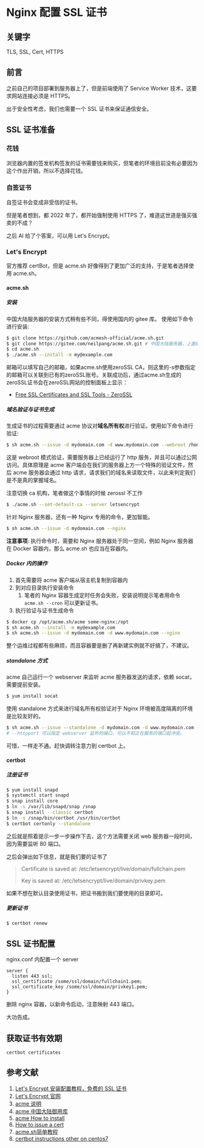 # Nginx 配置 SSL 证书

## 关键字

TLS, SSL, Cert, HTTPS

## 前言

之前自己的项目部署到服务器上了，但是前端使用了 Service Worker 技术，这要求网站连接必须是 HTTPS。

出于安全性考虑，我们也需要一个 SSL 证书来保证通信安全。

## SSL 证书准备

### 花钱

浏览器内置的签发机构签发的证书需要钱来购买，但笔者的环境目前没有必要因为这个作出开销，所以不选择花钱。

### 自签证书

自签证书会变成非受信的证书。

但是笔者想到，都 2022 年了，都开始强制使用 HTTPS 了，难道这世道是强买强卖的不成？

之后 AI 给了个答案，可以用 Let's Encrypt。

### Let's Encrypt

官方推荐 certBot，但是 acme.sh 好像得到了更加广泛的支持，于是笔者选择使用 acme.sh。

#### acme.sh

##### 安装

中国大陆服务器的安装方式稍有些不同，得使用国内的 gitee 库。
使用如下命令进行安装:

```bash
$ git clone https://github.com/acmesh-official/acme.sh.git
$ git clone https://gitee.com/neilpang/acme.sh.git # 中国大陆服务器，上面的命令用不了就用这个
$ cd acme.sh
$ ./acme.sh --install -m my@example.com
```

邮箱可以填写自己的邮箱，如果acme.sh使用zeroSSL CA，则这里的-s参数指定的邮箱可以关联到已有的zeroSSL账号。关联成功后，通过acme.sh生成的zeroSSL证书会在zeroSSL网站的控制面板上显示：

- [Free SSL Certificates and SSL Tools - ZeroSSL](https://zerossl.com/)

##### 域名验证与证书生成

生成证书的过程需要通过 acme 协议对**域名所有权**进行验证。使用如下命令进行验证:

```bash
$ sh acme.sh --issue -d mydomain.com -d www.mydomain.com --webroot /home/wwwroot/mydomain.com/
```

这是 webroot 模式验证，需要服务器上已经运行了 http 服务，并且可以通过公网访问。具体原理是 acme 客户端会在我们的服务器上方一个特殊的验证文件，然后 acme 服务器会通过 http 请求，请求我们的域名来读取文件，以此来判定我们是不是真的掌握域名。

注意切换 ca 机构，笔者做这个事情的时候 zerossl 不工作

```bash
$ ./acme.sh --set-default-ca --server letsencrypt
```

针对 Nginx 服务器，还有一种 Nginx 专用的命令，更加智能。

```bash
$ sh acme.sh --issue -d mydomain.com --nginx
```

**注意事项**: 执行命令时，需要和 Nginx 服务器处于同一空间，例如 Nginx 服务器在 Docker 容器内，那么 acme.sh 也应当在容器内。

##### Docker 内的操作

1. 首先需要将 acme 客户端从宿主机复制到容器内
2. 到对应目录执行安装命令
    1. 笔者的 Nginx 容器生成定时任务会失败，安装说明提示笔者用命令 `acme.sh --cron` 可以更新证书。
3. 执行验证与证书生成命令

```bash
$ docker cp /opt/acme.sh/acme some-nginx:/opt
$ sh acme.sh --install -m my@example.com
$ sh acme.sh --issue -d mydomain.com -d www.mydomain.com --nginx
```

整个运维过程都有些麻烦，而且容器要是删了再新建实例就不好搞了，不建议。

##### standalone 方式

acme 自己运行一个 webserver 来监听 acme 服务器发送的请求，依赖 socat，需要提前安装。

```bash
$ yum install socat
```

使用 standalone 方式来进行域名所有权验证对于 Nginx 环境被高度隔离的环境是比较友好的。

```bash
$ sh acme.sh --issue --standalone -d mydomain.com -d www.mydomain.com --httpport 88
# --httpport 可以指定 webserver 监听的端口，可以不和正在服务的端口起冲突。
```

可惜，一样走不通。赶快调转注意力到 certbot 上。

#### certbot

##### 注册证书

```bash
$ yum install snapd
$ systemctl start snapd
$ snap install core
$ ln -s /var/lib/snapd/snap /snap
$ snap install --classic certbot
$ ln -s /snap/bin/certbot /usr/bin/certbot
$ certbot certonly --standalone
```

之后就是照着提示一步一步操作下去，这个方法需要关闭 web 服务器一段时间，因为需要监听 80 端口。

之后会弹出如下信息，就是我们要的证书了

> Certificate is saved at: /etc/letsencrypt/live/domain/fullchain.pem
>
> Key is saved at: /etc/letsencrypt/live/domain/privkey.pem

如果不想在默认目录使用证书，把证书搬到我们要使用的目录即可。


##### 更新证书

```bash
$ certbot renew
```

## SSL 证书配置

nginx.conf 内配置一个 server

```
server {
  listen 443 ssl;
  ssl_certificate /some/ssl/domain/fullchain1.pem;
  ssl_certificate_key /some/ssl/domain/privkey1.pem;
}
```

删除 nginx 容器，以新命令启动，注意映射 443 端口。

大功告成。

## 获取证书有效期

```shell
certbot certificates
```

## 参考文献

1. [Let's Encrypt 安装配置教程，免费的 SSL 证书](https://zhuanlan.zhihu.com/p/196638669)
2. [Let's Encrypt 官网](https://letsencrypt.org/zh-cn/)
3. [acme 说明](https://github.com/acmesh-official/acme.sh/wiki/%E8%AF%B4%E6%98%8E)
4. [acme 中国大陆御用库](https://gitee.com/neilpang/acme.sh)
5. [acme How to install](https://github.com/acmesh-official/acme.sh/wiki/How-to-install)
6. [How to issue a cert](https://github.com/acmesh-official/acme.sh/wiki/How-to-issue-a-cert)
7. [acme.sh简单教程](https://blog.csdn.net/Dancen/article/details/121044863)
8. [certbot instructions other on centos7](https://certbot.eff.org/instructions?ws=other&os=centosrhel7)

